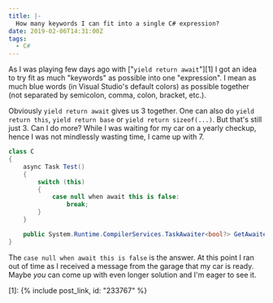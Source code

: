 ```yaml
---
title: |-
  How many keywords I can fit into a single C# expression?
date: 2019-02-06T14:31:00Z
tags:
  - C#
---
```

As I was playing few days ago with ["`yield return await`"][1] I got an idea to try fit as much "keywords" as possible into one "expression". I mean as much blue words (in Visual Studio's default colors) as possible together (not separated by semicolon, comma, colon, bracket, etc.).

<!-- excerpt -->

Obviously `yield return await` gives us 3 together. One can also do `yield return this`, `yield return base` or `yield return sizeof(...)`. But that's still just 3. Can I do more? While I was waiting for my car on a yearly checkup, hence I was not mindlessly wasting time, I came up with 7.

```csharp
class C
{
	async Task Test()
	{
		switch (this)
		{
			case null when await this is false:
				break;
		}
	}

	public System.Runtime.CompilerServices.TaskAwaiter<bool?> GetAwaiter() => default;
}
```

The `case null when await this is false` is the answer. At this point I ran out of time as I received a message from the garage that my car is ready. Maybe _you_ can come up with even longer solution and I'm eager to see it. 

[1]: {% include post_link, id: "233767" %}
